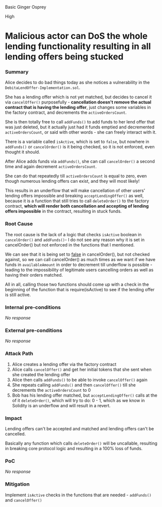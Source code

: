 Basic Ginger Osprey

High

# Malicious actor can DoS the whole lending functionality resulting in all lending offers being stucked

### Summary

Alice decides to do bad things today as she notices a vulnerability in the `DebitaLendOffer-Implementation.sol`.

She has a lending offer which is not yet matched, but decides to cancel it via `cancelOffer()` purposefully - **cancellation doesn't remove the actual contract that is having the lending offer**, just changes some variables in the factory contract,
and decrements the `activeOrdersCount`.

She is then totally free to call `addFunds()` to add funds to her lend offer that was just deleted, but it actually just had it funds emptied and decremented `activeOrdersCount`, or said with other words - she can freely interact with it.

There is a variable called `isActive`, which is set to `false`, but nowhere in `addFunds()` or `cancelOrder()` is it being checked, so it is not enforced, even thought it should.

After Alice adds funds via `addFunds()`, she can call `cancelOrder()` a second time and again decrement `activeOrdersCount`.

She can do that repeatedly till `activeOrdersCount` is equal to zero, even though numerous lending offers can exist, and they will most likely!

This results in an underflow that will make cancellation of other users' lending offers impossible and breaking `acceptLendingOffer()` as well, because it is a function that still tries to call `deleteOrder()` to the factory contract, **which will render both cancellation and accepting of lending offers impossible** in the contract, resulting in stuck funds.

### Root Cause

The root cause is the lack of a logic that checks `isActive` boolean in `cancelOrder()` and `addFunds()`- I do not see any reason why it is set in cancelOrder() but not enforced in the functions that I mentioned.

We can see that it is being set to [false](https://github.com/sherlock-audit/2024-11-debita-finance-v3/blob/main/Debita-V3-Contracts/contracts/DebitaLendOffer-Implementation.sol#L149) in cancelOrder(), but not checked against, so we can call cancelOrder() as much times as we want if we have funds in `availableAmount` in order to decrement till underflow is possible - leading to the impossibility of legitimate users cancelling orders as well as having their orders matched.

All in all, calling those two functions should come up with a check in the beginning of the function that is require(isActive) to see if the lending offer is still active.

### Internal pre-conditions

_No response_

### External pre-conditions

_No response_

### Attack Path

1. Alice creates a lending offer via the factory contract
2. Alice calls `cancelOffer()` and get her initial tokens that she sent when she created the lending offer
3. Alice then calls `addFunds()` to be able to invoke `cancelOffer()` again
4. She repeats calling `addFunds()` and then `cancelOffer()` till she decrements the `activeOrdersCount` to 0
5. Bob has his lending offer matched, but `acceptLendingOffer()` calls at the of it `deleteOrder()`, which will try to do: 0 - 1, which as we know in Solidity is an underflow and will result in a revert.

### Impact

Lending offers can't be accepted and matched and lending offers can't be cancelled.

Basically any function which calls `deleteOrder()` will be uncallable, resulting in breaking core protocol logic and resulting in a 100% loss of funds.

### PoC

_No response_

### Mitigation

Implement `isActive` checks in the functions that are needed - `addFunds()` and `cancelOffer()`